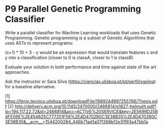 P9 Parallel Genetic Programming Classifier
==========================================

Write a parallel classifier for Machine Learning workloads that uses Genetic Programming. Genetic programming is a subset of Genetic Algorithms that uses ASTs to represent programs:

(x+1) * 10 + 3 - y would be an expression that would translate features x and y into a classification (closer to 0 is classA, closer to 1 is classB). 

Evaluate your solution in both performance and time against state of the art approaches.

Ask the instructor or Sara Silva (https://ciencias.ulisboa.pt/pt/perfil/sgsilva) for a baseline alternative.

[1] https://fenix.tecnico.ulisboa.pt/downloadFile/1689244997255766/Thesis.pdf
[2] http://delivery.acm.org/10.1145/2470000/2466814/p1627-helmuth.pdf?ip=194.117.22.72&id=2466814&acc=ACTIVE%20SERVICE&key=2E5699D25B4FE09E%2E454625C777251F56%2E4D4702B0C3E38B35%2E4D4702B0C3E38B35&__acm__=1544200284_446b71ad1a07f268bf2e31f93a47bb1a